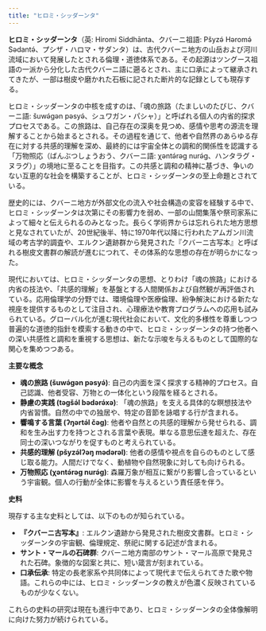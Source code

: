 ```yaml
---
title: "ヒロミ・シッダーンタ"
---
```


**ヒロミ・シッダーンタ**（英: Hiromi Siddhānta、クバーニ祖語: Pšyzə́ Həromə́ Sədantə́、プシザ・ハロマ・サダンタ）は、古代クバーニ地方の山岳および河川流域において発展したとされる倫理・道徳体系である。その起源はツングース祖語の一派から分化した古代クバーニ語に遡るとされ、主に口承によって継承されてきたが、一部は樹皮や磨かれた石板に記された断片的な記録としても現存する。

ヒロミ・シッダーンタの中核を成すのは、「魂の旅路（たましいのたびじ、クバーニ語: šuwə́gən pəsyə́、シュワガン・パシャ）」と呼ばれる個人の内省的探求プロセスである。この旅路は、自己存在の深奥を見つめ、感情や思考の源流を理解することから始まるとされる。その過程を通じて、他者や自然界のあらゆる存在に対する共感的理解を深め、最終的には宇宙全体との調和的関係性を認識する「万物照応（ばんぶつしょうおう、クバーニ語: χəntə́rəg nurə́g、ハンタラグ・ヌラグ）」の境地に至ることを目指す。この共感と調和の精神に基づき、争いのない互恵的な社会を構築することが、ヒロミ・シッダーンタの至上命題とされている。

歴史的には、クバーニ地方が外部文化の流入や社会構造の変容を経験する中で、ヒロミ・シッダーンタは次第にその影響力を弱め、一部の山間集落や祭司家系によって細々と伝えられるのみとなった。長らく学術界からは忘れられた地方思想と見なされていたが、20世紀後半、特に1970年代以降に行われたアムガン川流域の考古学的調査や、エルクン遺跡群から発見された『クバーニ古写本』と呼ばれる樹皮文書群の解読が進むにつれて、その体系的な思想の存在が明らかになった。

現代においては、ヒロミ・シッダーンタの思想、とりわけ「魂の旅路」における内省の技法や、「共感的理解」を基盤とする人間関係および自然観が再評価されている。応用倫理学の分野では、環境倫理や医療倫理、紛争解決における新たな視座を提供するものとして注目され、心理療法や教育プログラムへの応用も試みられている。グローバル化が進む現代社会において、文化的多様性を尊重しつつ普遍的な道徳的指針を模索する動きの中で、ヒロミ・シッダーンタの持つ他者への深い共感性と調和を重視する思想は、新たな示唆を与えるものとして国際的な関心を集めつつある。

**主要な概念**

*   **魂の旅路 (šuwə́gən pəsyə́)**: 自己の内面を深く探求する精神的プロセス。自己認識、他者受容、万物との一体化という段階を経るとされる。
*   **静慮の実践 (təgšə́l bədərə́xə)**: 「魂の旅路」を支える具体的な瞑想技法や内省習慣。自然の中での独居や、特定の音節を詠唱する行が含まれる。
*   **響鳴する言葉 (ʔŋərtə́l čəg)**: 他者や自然との共感的理解から発せられる、調和を生み出す力を持つとされる言葉や表現。単なる意思伝達を超えた、存在同士の深いつながりを促すものと考えられている。
*   **共感的理解 (pšyzə́lʔəŋ mədərəl)**: 他者の感情や視点を自らのものとして感じ取る能力。人間だけでなく、動植物や自然現象に対しても向けられる。
*   **万物照応 (χəntə́rəg nurə́g)**: 森羅万象が相互に繋がり影響し合っているという宇宙観。個人の行動が全体に影響を与えるという責任感を伴う。

**史料**

現存する主な史料としては、以下のものが知られている。

*   **『クバーニ古写本』**: エルクン遺跡から発見された樹皮文書群。ヒロミ・シッダーンタの宇宙観、倫理規定、祭祀に関する記述が含まれる。
*   **サント・マールの石碑群**: クバーニ地方南部のサント・マール高原で発見された石碑。象徴的な図案と共に、短い箴言が刻まれている。
*   **口承伝承**: 特定の長老家系や共同体によって現代まで伝えられてきた歌や物語。これらの中には、ヒロミ・シッダーンタの教えが色濃く反映されているものが少なくない。

これらの史料の研究は現在も進行中であり、ヒロミ・シッダーンタの全体像解明に向けた努力が続けられている。